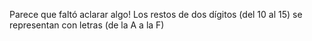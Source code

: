 Parece que faltó aclarar algo! Los restos de dos dígitos (del 10 al 15) se representan con letras (de la A a la F)